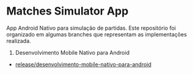 # Matches Simulator App

App Android Nativo para simulação de partidas. Este repositório foi organizado em algumas branches que representam as implementações realizada.

1. Desenvolvimento Mobile Nativo para Android
- [release/desenvolvimento-mobile-nativo-para-android](https://github.com/robsonpa/matches-simulator-app/tree/release/desenvolvimento-mobile-nativo-para-android)
